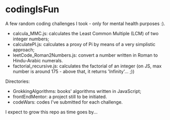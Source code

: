 # codingIsFun
A few random coding challenges I took - only for mental health purposes :).

- calcula_MMC.js: calculates the Least Common Multiple (LCM) of two integer numbers;
- calculatePI.js: calculates a proxy of Pi by means of a very simplistic approach;
- leetCode_Roman2Numbers.js: convert a number written in Roman to Hindu-Arabic numerals.
- factorial_recursive.js: calculates the factorial of an integer (on JS, max number is around 175 - above that, it returns 'Infinity'... ;))

Directories:
- GrokkingAlgorithms: books' algorithms written in JavaScript;
- frontEndMentor: a project still to be initiated.
- codeWars: codes I've submitted for each challenge.

I expect to grow this repo as time goes by...